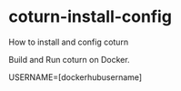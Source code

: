 # coturn-install-config
How to install and config coturn

Build and Run coturn on Docker.


USERNAME=[dockerhubusername]
